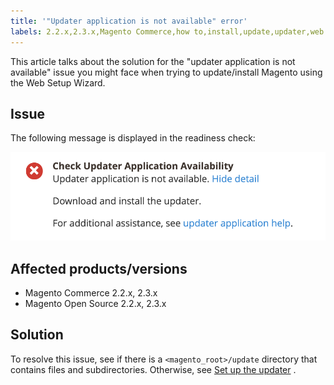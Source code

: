 ```yaml
---
title: '"Updater application is not available" error'
labels: 2.2.x,2.3.x,Magento Commerce,how to,install,update,updater,web setup wizard
---
```


This article talks about the solution for the "updater application is not available" issue you might face when trying to update/install Magento using the Web Setup Wizard.

## Issue

The following message is displayed in the readiness check:

![Screen_Shot_2019-08-29_at_1.39.12_PM.png](assets/Screen_Shot_2019-08-29_at_1.39.12_PM.png)

## Affected products/versions

* Magento Commerce 2.2.x, 2.3.x
* Magento Open Source 2.2.x, 2.3.x


## Solution

To resolve this issue, see if there is a `<magento_root>/update` directory that contains files and subdirectories. Otherwise, see [Set up the updater](https://devdocs.magento.com/guides/v2.3/comp-mgr/updater/update-updater.html) .
